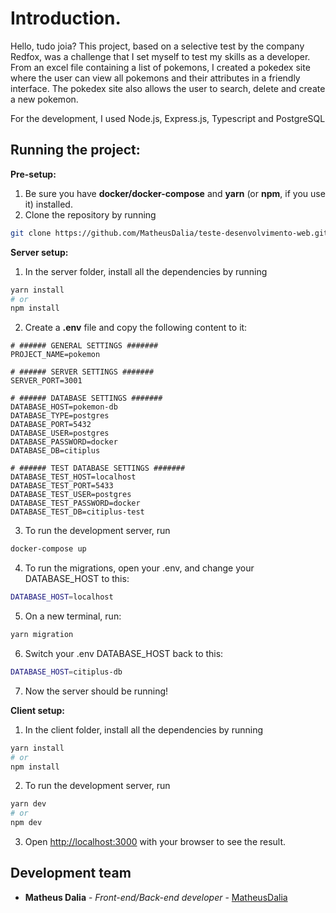 # Introduction.

Hello, tudo joia? This project, based on a selective test by the company Redfox, was a challenge that I set myself to test my skills as a developer. From an excel file containing a list of pokemons, I created a pokedex site where the user can view all pokemons and their attributes in a friendly interface. The pokedex site also allows the user to search, delete and create a new pokemon.

For the development, I used Node.js, Express.js, Typescript and PostgreSQL

## Running the project:

**Pre-setup:**
1. Be sure you have **docker/docker-compose** and **yarn** (or **npm**, if you use it) installed.
2. Clone the repository by running 
```bash 
git clone https://github.com/MatheusDalia/teste-desenvolvimento-web.git
```

**Server setup:**

1. In the server folder, install all the dependencies by running
```bash 
yarn install
# or
npm install
```
2. Create a **.env** file and copy the following content to it:
```dotenv
# ###### GENERAL SETTINGS #######
PROJECT_NAME=pokemon

# ###### SERVER SETTINGS #######
SERVER_PORT=3001

# ###### DATABASE SETTINGS #######
DATABASE_HOST=pokemon-db
DATABASE_TYPE=postgres
DATABASE_PORT=5432
DATABASE_USER=postgres
DATABASE_PASSWORD=docker
DATABASE_DB=citiplus

# ###### TEST DATABASE SETTINGS #######
DATABASE_TEST_HOST=localhost
DATABASE_TEST_PORT=5433
DATABASE_TEST_USER=postgres
DATABASE_TEST_PASSWORD=docker
DATABASE_TEST_DB=citiplus-test
```
  
3. To run the development server, run
```bash
docker-compose up
```
4. To run the migrations, open your .env, and change your DATABASE_HOST to this:
```bash
DATABASE_HOST=localhost
```
5. On a new terminal, run:
```bash
yarn migration
```
6. Switch your .env DATABASE_HOST back to this:
```bash
DATABASE_HOST=citiplus-db
```
7. Now the server should be running!

**Client setup:**

1. In the client folder, install all the dependencies by running
```bash 
yarn install
# or
npm install
```
2. To run the development server, run
```bash
yarn dev
# or
npm dev
```
3. Open [http://localhost:3000](http://localhost:3000) with your browser to see the result.

## Development team

- **Matheus Dalia** - *Front-end/Back-end developer* - [MatheusDalia](https://github.com/MatheusDalia)
